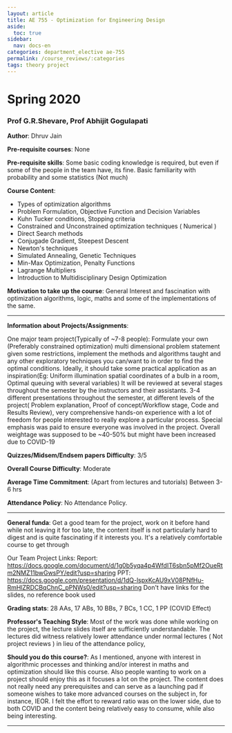 ```yaml
---
layout: article
title: AE 755 - Optimization for Engineering Design
aside:
  toc: true
sidebar:
  nav: docs-en
categories: department_elective ae-755
permalink: /course_reviews/:categories
tags: theory project
---
```


# Spring 2020
### Prof G.R.Shevare, Prof Abhijit Gogulapati
**Author**: Dhruv Jain

**Pre-requisite courses**: None

**Pre-requisite skills**: Some basic coding knowledge is required, but even if some of the people in the team have, its fine. Basic familiarity with probability and some statistics (Not much)


**Course Content**:
* Types of optimization algorithms
* Problem Formulation, Objective Function and Decision Variables
* Kuhn Tucker conditions, Stopping criteria
* Constrained and Unconstrained optimization techniques ( Numerical )
* Direct Search methods
* Conjugade Gradient, Steepest Descent
* Newton's techniques
* Simulated Annealing, Genetic Techniques
* Min-Max Optimization, Penalty Functions
* Lagrange Multipliers
* Introduction to Multidisciplinary Design Optimization

**Motivation to take up the course**: General Interest and fascination with optimization algorithms, logic, maths and some of the implementations of the same.


---

**Information about Projects/Assignments**:

One major team project(Typically of ~7-8 people): Formulate your own (Preferably constrained optimization) multi dimensional problem statement given some restrictions, implement the methods and algorithms taught and any other exploratory techniques you can/want to in order to find the optimal conditions. Ideally, it should take some practical application as an inspiration(Eg: Uniform illumination spatial coordinates of a bulb in a room, Optimal queuing with several variables) It will be reviewed at several stages throughout the semester by the instructors and their assistants.
3-4 different presentations throughout the semester, at different levels of the project( Problem explanation, Proof of concept/Workflow stage, Code and Results Review), very comprehensive hands-on experience with a lot of freedom for people interested to really explore a particular process.
Special emphasis was paid to ensure everyone was involved in the project.
Overall weightage was supposed to be ~40-50% but might have been increased due to COVID-19


**Quizzes/Midsem/Endsem papers Difficulty**: 3/5

**Overall Course Difficulty**: Moderate

**Average Time Commitment**:
(Apart from lectures and tutorials)
Between 3-6 hrs

**Attendance Policy**: No Attendance Policy.


---

**General funda**: Get a good team for the project, work on it before hand while not leaving it for too late, the content itself is not particularly hard to digest and is quite fascinating if it interests you. It's a relatively comfortable course to get through

Our Team Project Links:
Report: https://docs.google.com/document/d/1g0b5yqa4p4WfdIT6sbn5pMf2OueRtm2NMZ11bwGwsPY/edit?usp=sharing
PPT: https://docs.google.com/presentation/d/1dQ-lspxKcAU9xV08PNfHu-RmHlZRDCBqChnC_pPNWs0/edit?usp=sharing
Don't have links for the slides, no reference book used


**Grading stats**: 28 AAs, 17 ABs, 10 BBs, 7 BCs, 1 CC, 1 PP (COVID Effect)

**Professor's Teaching Style**: Most of the work was done while working on the project, the lecture slides itself are sufficiently understandable. The lectures did witness relatively lower attendance under normal lectures ( Not project reviews ) in lieu of the attendance policy,


**Should you do this course?**: As I mentioned, anyone with interest in algorithmic processes and thinking and/or interest in maths and optimization should like this course. Also people wanting to work on a project should enjoy this as it focuses a lot on the project. The content does not really need any prerequisites and can serve as a launching pad if someone wishes to take more advanced courses on the subject in, for instance, IEOR. I felt the effort to reward ratio was on the lower side, due to both COVID and the content being relatively easy to consume, while also being interesting.


---
